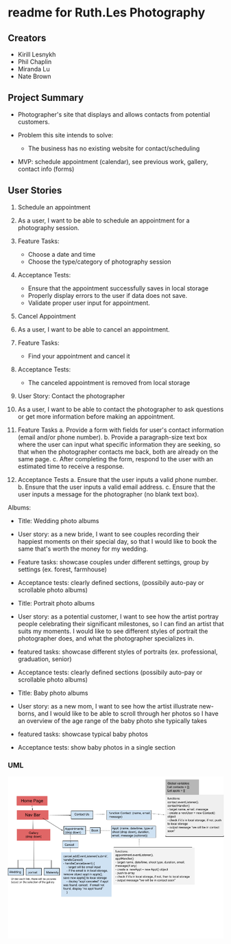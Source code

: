 # readme for Ruth.Les Photography

## Creators

- Kirill Lesnykh
- Phil Chaplin
- Miranda Lu
- Nate Brown

## Project Summary

- Photographer's site that displays and allows contacts from potential customers.

- Problem this site intends to solve:
  - The business has no existing website for contact/scheduling

- MVP: schedule appointment (calendar), see previous work, gallery, contact info (forms)

## User Stories

1. Schedule an appointment

2. As a user, I want to be able to schedule an appointment for a photography session. 

3. Feature Tasks:
    - Choose a date and time
    - Choose the type/category of photography session

4. Acceptance Tests:
    - Ensure that the appointment successfully saves in local storage
    - Properly display errors to the user if data does not save.
    - Validate proper user input for appointment.


1. Cancel Appointment

2. As a user, I want to be able to cancel an appointment.

3. Feature Tasks:
    - Find your appointment and cancel it

4. Acceptance Tests:
    - The canceled appointment is removed from local storage

    
1. User Story: Contact the photographer

2. As a user, I want to be able to contact the photographer to ask questions or get more information before making an appointment.

3. Feature Tasks
  a. Provide a form with fields for user's contact information (email and/or phone number).
  b. Provide a paragraph-size text box where the user can input what specific information they are seeking, so that when the photographer contacts me back, both are already on the same page.
  c. After completing the form, respond to the user with an estimated time to receive a response.

4. Acceptance Tests
   a. Ensure that the user inputs a valid phone number.
   b. Ensure that the user inputs a valid email address.
   c. Ensure that the user inputs a message for the photographer (no blank text box).

Albums:

- Title: Wedding photo albums
- User story: as a new bride, I want to see couples recording their happiest moments on their special day, so that I would like to book the same that's worth the money for my wedding.
- Feature tasks: showcase couples under different settings, group by settings (ex. forest, farmhouse)
- Acceptance tests: clearly defined sections, (possibily auto-pay or scrollable photo albums)

- Title: Portrait photo albums
- User story: as a potential customer, I want to see how the artist portray people celebrating their significant milestones, so I can find an artist that suits my moments. I would like to see different styles of portrait the photographer does, and what the photographer specializes in.
- featured tasks: showcase different styles of portraits (ex. professional, graduation, senior)
- Acceptance tests: clearly defined sections (possibily auto-pay or scrollable photo albums)

- Title: Baby photo albums
- User story: as a new mom, I want to see how the artist illustrate new-borns, and I would like to be able to scroll through her photos so I have an overview of the age range of the baby photo she typically takes
- featured tasks: showcase typical baby photos
- Acceptance tests: show baby photos in a single section

### UML

![UML for the project](img/UML.png)
